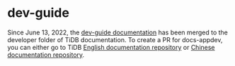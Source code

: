 # dev-guide

Since June 13, 2022, the [dev-guide documentation](https://github.com/pingcap/docs-appdev) has been merged to the developer folder of TiDB documentation. To create a PR for docs-appdev, you can either go to TiDB [English documentation repository](https://github.com/pingcap/docs/tree/master/develop) or [Chinese documentation repository](https://github.com/pingcap/docs-cn/tree/master/develop).

<!-- TOC design please see: https://docs.google.com/document/d/1aMGxzgIpdZJahcDUPO38ezOTYJ8p97WGvLqPAe6Ondg/edit -->